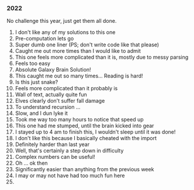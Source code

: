 ### 2022

No challenge this year, just get them all done.

1. I don't like any of my solutions to this one
2. Pre-computation lets go
3. Super dumb one liner (PS; don't write code like that please)
4. Caught me out more times than I would like to admit
5. This one feels more complicated than it is, mostly due to messy parsing
6. Feels too easy
7. Absolute Galaxy Brain Solution!
8. This caught me out so many times... Reading is hard!
9. Is this just snake?
10. Feels more complicated than it probably is
11. Wall of text, actually quite fun
12. Elves clearly don't suffer fall damage
13. To understand recursion ...
14. Slow, and I dun lyke it
15. Took me way too many hours to notice that speed up
16. This one had me stumped, until the brain kicked into gear
17. I stayed up to 4 am to finish this, I wouldn't sleep until it was done!
18. I don't like this because I basically cheated with the import
19. Definitely harder than last year
20. Well, that's certainly a step down in difficulty
21. Complex numbers can be useful!
22. Oh ... ok then
23. Significantly easier than anything from the previous week
24. I may or may not have had too much fun here
25.
